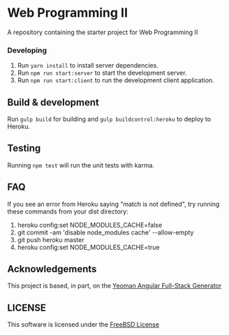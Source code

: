 # Web Programming II
A repository containing the starter project for Web Programming II

### Developing

1. Run `yarn install` to install server dependencies.
2. Run `npm run start:server` to start the development server. 
3. Run `npm run start:client` to run the development client application. 

## Build & development

Run `gulp build` for building and `gulp buildcontrol:heroku` to deploy to Heroku.

## Testing

Running `npm test` will run the unit tests with karma.

## FAQ
If you see an error from Heroku saying "match is not defined", try running these commands from your dist directory:
1. heroku config:set NODE_MODULES_CACHE=false
2. git commit -am 'disable node_modules cache' --allow-empty
3. git push heroku master
4. heroku config:set NODE_MODULES_CACHE=true

## Acknowledgements
This project is based, in part, on the [Yeoman Angular Full-Stack Generator](https://angular-fullstack.github.io/) 

## LICENSE
This software is licensed under the [FreeBSD License](https://opensource.org/licenses/bsd-license.php) 
